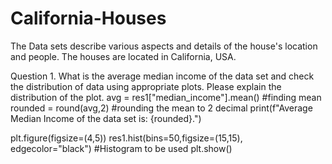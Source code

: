 # California-Houses
The Data sets describe various aspects and details of the house's location and people. The houses are located in California, USA.

Question 1. What is the average median income of the data set and check the distribution of data using appropriate plots. Please explain the distribution of the plot.
avg = res1["median_income"].mean() #finding mean
rounded = round(avg,2) #rounding the mean to 2 decimal
print(f"Average Median Income of the data set is: {rounded}.")


plt.figure(figsize=(4,5))
res1.hist(bins=50,figsize=(15,15), edgecolor="black") #Histogram to be used
plt.show()




